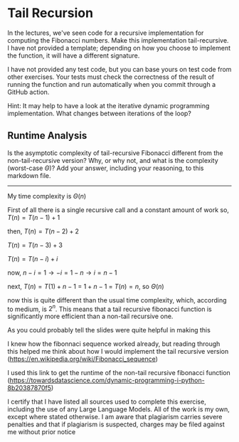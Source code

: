 # Tail Recursion

In the lectures, we've seen code for a recursive implementation for computing
the Fibonacci numbers. Make this implementation tail-recursive. I have not
provided a template; depending on how you choose to implement the function, it
will have a different signature.

I have not provided any test code, but you can base yours on test code from
other exercises. Your tests must check the correctness of the result of running
the function and run automatically when you commit through a GitHub action.

Hint: It may help to have a look at the iterative dynamic programming
implementation. What changes between iterations of the loop?

## Runtime Analysis

Is the asymptotic complexity of tail-recursive Fibonacci different from the
non-tail-recursive version? Why, or why not, and what is the complexity
(worst-case $\Theta$)? Add your answer, including your reasoning, to this
markdown file.

---------------------------------------------------------------------------------

My time complexity is $\Theta(n)$

First of all there is a single recursive call and a constant amount of work so, $T(n) = T(n - 1) + 1$

then, $T(n) = T(n - 2) + 2$

$T(n) = T(n - 3) + 3$

$T(n) = T(n - i) + i$

now, $n - i = 1 \rightarrow -i = 1 - n \rightarrow i = n - 1$

next, $T(n) = T(1) + n - 1$ = $1 + n - 1$ = $T(n) = n$, so $\Theta(n)$

now this is quite different than the usual time complexity, which, according to medium, is $2^n$.  This means that a tail recursive fibonacci function is significantly more efficient than a non-tail recursive one.

As you could probably tell the slides were quite helpful in making this 

I knew how the fibonnaci sequence worked already, but reading through this helped me think about how I would implement the tail recursive version (https://en.wikipedia.org/wiki/Fibonacci_sequence)

I used this link to get the runtime of the non-tail recursive fibonacci function (https://towardsdatascience.com/dynamic-programming-i-python-8b20387870f5)

I certify that I have listed all sources used to complete this exercise, including the use of any Large Language Models. All of the work is my own, except where stated otherwise. I am aware that plagiarism carries severe penalties and that if plagiarism is suspected, charges may be filed against me without prior notice
